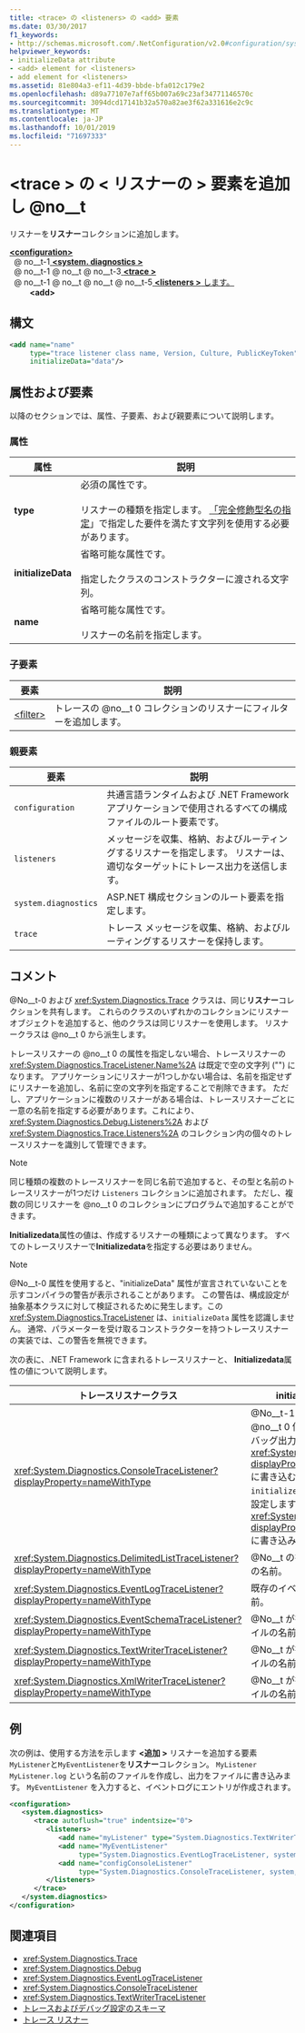 ```yaml
---
title: <trace> の <listeners> の <add> 要素
ms.date: 03/30/2017
f1_keywords:
- http://schemas.microsoft.com/.NetConfiguration/v2.0#configuration/system.diagnostics/trace/listeners/add
helpviewer_keywords:
- initializeData attribute
- <add> element for <listeners>
- add element for <listeners>
ms.assetid: 81e804a3-ef11-4d39-bbde-bfa012c179e2
ms.openlocfilehash: d89a77107e7aff65b007a69c23af34771146570c
ms.sourcegitcommit: 3094dcd17141b32a570a82ae3f62a331616e2c9c
ms.translationtype: MT
ms.contentlocale: ja-JP
ms.lasthandoff: 10/01/2019
ms.locfileid: "71697333"
---
```

# <a name="add-element-for-listeners-for-trace"></a>\<trace > の \< リスナーの > 要素を追加し @no__t
リスナーを**リスナー**コレクションに追加します。  
  
[ **\<configuration>** ](../configuration-element.md)  
&nbsp; @ no__t-1[ **\<system. diagnostics >** ](system-diagnostics-element.md)  
&nbsp; @ no__t-1 @ no__t @ no__t-3[ **\<trace >** ](trace-element.md)  
&nbsp; @ no__t-1 @ no__t @ no__t @ no__t-5[ **\<listeners >** します。](listeners-element-for-trace.md)  
&nbsp;&nbsp;&nbsp;&nbsp;&nbsp;&nbsp;&nbsp;&nbsp; **\<add>**  
  
## <a name="syntax"></a>構文  
  
```xml  
<add name="name"   
     type="trace listener class name, Version, Culture, PublicKeyToken"  
     initializeData="data"/>  
```  
  
## <a name="attributes-and-elements"></a>属性および要素  
 以降のセクションでは、属性、子要素、および親要素について説明します。  
  
### <a name="attributes"></a>属性  
  
|属性|説明|  
|---------------|-----------------|  
|**type**|必須の属性です。<br /><br /> リスナーの種類を指定します。 [「完全修飾型名の指定](../../../reflection-and-codedom/specifying-fully-qualified-type-names.md)」で指定した要件を満たす文字列を使用する必要があります。|  
|**initializeData**|省略可能な属性です。<br /><br /> 指定したクラスのコンストラクターに渡される文字列。|  
|**name**|省略可能な属性です。<br /><br /> リスナーの名前を指定します。|  
  
### <a name="child-elements"></a>子要素  
  
|要素|説明|  
|-------------|-----------------|  
|[\<filter>](filter-element-for-add-for-listeners-for-trace.md)|トレースの @no__t 0 コレクションのリスナーにフィルターを追加します。|  
  
### <a name="parent-elements"></a>親要素  
  
|要素|説明|  
|-------------|-----------------|  
|`configuration`|共通言語ランタイムおよび .NET Framework アプリケーションで使用されるすべての構成ファイルのルート要素です。|  
|`listeners`|メッセージを収集、格納、およびルーティングするリスナーを指定します。 リスナーは、適切なターゲットにトレース出力を送信します。|  
|`system.diagnostics`|ASP.NET 構成セクションのルート要素を指定します。|  
|`trace`|トレース メッセージを収集、格納、およびルーティングするリスナーを保持します。|  
  
## <a name="remarks"></a>コメント  
 @No__t-0 および <xref:System.Diagnostics.Trace> クラスは、同じ**リスナー**コレクションを共有します。 これらのクラスのいずれかのコレクションにリスナーオブジェクトを追加すると、他のクラスは同じリスナーを使用します。 リスナークラスは @no__t 0 から派生します。  
  
 トレースリスナーの @no__t 0 の属性を指定しない場合、トレースリスナーの <xref:System.Diagnostics.TraceListener.Name%2A> は既定で空の文字列 ("") になります。 アプリケーションにリスナーが1つしかない場合は、名前を指定せずにリスナーを追加し、名前に空の文字列を指定することで削除できます。 ただし、アプリケーションに複数のリスナーがある場合は、トレースリスナーごとに一意の名前を指定する必要があります。これにより、<xref:System.Diagnostics.Debug.Listeners%2A> および <xref:System.Diagnostics.Trace.Listeners%2A> のコレクション内の個々のトレースリスナーを識別して管理できます。  
  
> [!NOTE]
> 同じ種類の複数のトレースリスナーを同じ名前で追加すると、その型と名前のトレースリスナーが1つだけ `Listeners` コレクションに追加されます。 ただし、複数の同じリスナーを @no__t 0 のコレクションにプログラムで追加することができます。  
  
 **Initializedata**属性の値は、作成するリスナーの種類によって異なります。 すべてのトレースリスナーで**Initializedata**を指定する必要はありません。  
  
> [!NOTE]
> @No__t-0 属性を使用すると、"initializeData" 属性が宣言されていないことを示すコンパイラの警告が表示されることがあります。 この警告は、構成設定が抽象基本クラスに対して検証されるために発生します。この <xref:System.Diagnostics.TraceListener> は、`initializeData` 属性を認識しません。 通常、パラメーターを受け取るコンストラクターを持つトレースリスナーの実装では、この警告を無視できます。  
  
 次の表に、.NET Framework に含まれるトレースリスナーと、 **Initializedata**属性の値について説明します。  
  
|トレースリスナークラス|initializeData 属性値|  
|--------------------------|------------------------------------|  
|<xref:System.Diagnostics.ConsoleTraceListener?displayProperty=nameWithType>|@No__t-1 コンストラクターの @no__t 0 値。  トレース出力とデバッグ出力を <xref:System.Console.Error%2A?displayProperty=nameWithType> に書き込むには、`initializeData` 属性を "`true`" に設定します。"`false`" を <xref:System.Console.Out%2A?displayProperty=nameWithType> に書き込みます。|  
|<xref:System.Diagnostics.DelimitedListTraceListener?displayProperty=nameWithType>|@No__t の書き込み先のファイルの名前。|  
|<xref:System.Diagnostics.EventLogTraceListener?displayProperty=nameWithType>|既存のイベントログソースの名前。|  
|<xref:System.Diagnostics.EventSchemaTraceListener?displayProperty=nameWithType>|@No__t が書き込み先となるファイルの名前。|  
|<xref:System.Diagnostics.TextWriterTraceListener?displayProperty=nameWithType>|@No__t が書き込み先となるファイルの名前。|  
|<xref:System.Diagnostics.XmlWriterTraceListener?displayProperty=nameWithType>|@No__t が書き込み先となるファイルの名前。|  
  
## <a name="example"></a>例  
 次の例は、使用する方法を示します **\<追加 >** リスナーを追加する要素`MyListener`と`MyEventListener`を**リスナー**コレクション。 `MyListener` `MyListener.log` という名前のファイルを作成し、出力をファイルに書き込みます。 `MyEventListener` を入力すると、イベントログにエントリが作成されます。  
  
```xml  
<configuration>  
   <system.diagnostics>  
      <trace autoflush="true" indentsize="0">  
         <listeners>  
            <add name="myListener" type="System.Diagnostics.TextWriterTraceListener, system, version=1.0.3300.0, Culture=neutral, PublicKeyToken=b77a5c561934e089" initializeData="c:\myListener.log" />  
            <add name="MyEventListener"  
                 type="System.Diagnostics.EventLogTraceListener, system, version=1.0.3300.0, Culture=neutral, PublicKeyToken=b77a5c561934e089"                 initializeData="MyConfigEventLog"/>  
            <add name="configConsoleListener"  
                 type="System.Diagnostics.ConsoleTraceListener, system, version=1.0.3300.0, Culture=neutral, PublicKeyToken=b77a5c561934e089"/>  
         </listeners>  
      </trace>  
   </system.diagnostics>  
</configuration>  
```  
  
## <a name="see-also"></a>関連項目

- <xref:System.Diagnostics.Trace>
- <xref:System.Diagnostics.Debug>
- <xref:System.Diagnostics.EventLogTraceListener>
- <xref:System.Diagnostics.ConsoleTraceListener>
- <xref:System.Diagnostics.TextWriterTraceListener>
- [トレースおよびデバッグ設定のスキーマ](index.md)
- [トレース リスナー](../../../debug-trace-profile/trace-listeners.md)

